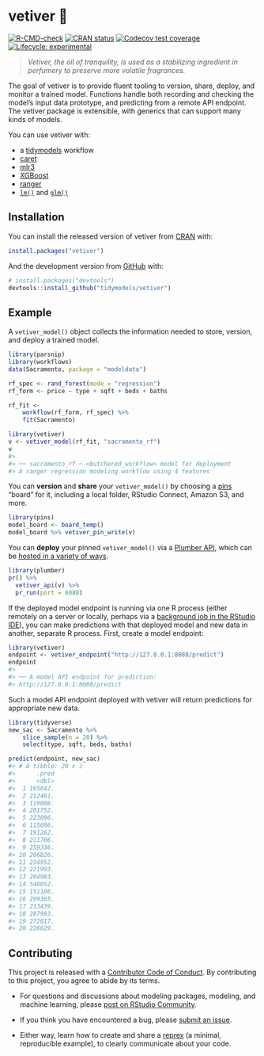 
<!-- README.md is generated from README.Rmd. Please edit that file -->

# vetiver 🏺

<!-- badges: start -->

[![R-CMD-check](https://github.com/tidymodels/vetiver/workflows/R-CMD-check/badge.svg)](https://github.com/tidymodels/vetiver/actions)
[![CRAN
status](https://www.r-pkg.org/badges/version/vetiver)](https://CRAN.R-project.org/package=vetiver)
[![Codecov test
coverage](https://codecov.io/gh/tidymodels/vetiver/branch/main/graph/badge.svg)](https://app.codecov.io/gh/tidymodels/vetiver?branch=main)
[![Lifecycle:
experimental](https://img.shields.io/badge/lifecycle-experimental-orange.svg)](https://lifecycle.r-lib.org/articles/stages.html#experimental)
<!-- badges: end -->

> *Vetiver, the oil of tranquility, is used as a stabilizing ingredient
> in perfumery to preserve more volatile fragrances.*

The goal of vetiver is to provide fluent tooling to version, share,
deploy, and monitor a trained model. Functions handle both recording and
checking the model’s input data prototype, and predicting from a remote
API endpoint. The vetiver package is extensible, with generics that can
support many kinds of models.

You can use vetiver with:

-   a [tidymodels](https://www.tidymodels.org/) workflow
-   [caret](https://topepo.github.io/caret/)
-   [mlr3](https://mlr3.mlr-org.com/)
-   [XGBoost](https://xgboost.readthedocs.io/en/latest/R-package/)
-   [ranger](https://cran.r-project.org/package=ranger)
-   [`lm()`](https://stat.ethz.ch/R-manual/R-patched/library/stats/html/lm.html)
    and
    [`glm()`](https://stat.ethz.ch/R-manual/R-patched/library/stats/html/glm.html)

## Installation

You can install the released version of vetiver from
[CRAN](https://CRAN.R-project.org) with:

``` r
install.packages("vetiver")
```

And the development version from [GitHub](https://github.com/) with:

``` r
# install.packages("devtools")
devtools::install_github("tidymodels/vetiver")
```

## Example

A `vetiver_model()` object collects the information needed to store,
version, and deploy a trained model.

``` r
library(parsnip)
library(workflows)
data(Sacramento, package = "modeldata")

rf_spec <- rand_forest(mode = "regression")
rf_form <- price ~ type + sqft + beds + baths

rf_fit <- 
    workflow(rf_form, rf_spec) %>%
    fit(Sacramento)

library(vetiver)
v <- vetiver_model(rf_fit, "sacramento_rf")
v
#> 
#> ── sacramento_rf ─ <butchered_workflow> model for deployment 
#> A ranger regression modeling workflow using 4 features
```

You can **version** and **share** your `vetiver_model()` by choosing a
[pins](https://pins.rstudio.com) “board” for it, including a local
folder, RStudio Connect, Amazon S3, and more.

``` r
library(pins)
model_board <- board_temp()
model_board %>% vetiver_pin_write(v)
```

You can **deploy** your pinned `vetiver_model()` via a [Plumber
API](https://www.rplumber.io/), which can be [hosted in a variety of
ways](https://www.rplumber.io/articles/hosting.html).

``` r
library(plumber)
pr() %>%
  vetiver_api(v) %>%
  pr_run(port = 8088)
```

If the deployed model endpoint is running via one R process (either
remotely on a server or locally, perhaps via a [background job in the
RStudio IDE](https://solutions.rstudio.com/r/jobs/)), you can make
predictions with that deployed model and new data in another, separate R
process. First, create a model endpoint:

``` r
library(vetiver)
endpoint <- vetiver_endpoint("http://127.0.0.1:8088/predict")
endpoint
#> 
#> ── A model API endpoint for prediction: 
#> http://127.0.0.1:8088/predict
```

Such a model API endpoint deployed with vetiver will return predictions
for appropriate new data.

``` r
library(tidyverse)
new_sac <- Sacramento %>% 
    slice_sample(n = 20) %>% 
    select(type, sqft, beds, baths)

predict(endpoint, new_sac)
#> # A tibble: 20 x 1
#>      .pred
#>      <dbl>
#>  1 165042.
#>  2 212461.
#>  3 119008.
#>  4 201752.
#>  5 223096.
#>  6 115696.
#>  7 191262.
#>  8 211706.
#>  9 259336.
#> 10 206826.
#> 11 234952.
#> 12 221993.
#> 13 204983.
#> 14 548052.
#> 15 151186.
#> 16 299365.
#> 17 213439.
#> 18 287993.
#> 19 272017.
#> 20 226629.
```

## Contributing

This project is released with a [Contributor Code of
Conduct](https://contributor-covenant.org/version/2/0/CODE_OF_CONDUCT.html).
By contributing to this project, you agree to abide by its terms.

-   For questions and discussions about modeling packages, modeling, and
    machine learning, please [post on RStudio
    Community](https://community.rstudio.com/new-topic?category_id=15&tags=tidymodels,question).

-   If you think you have encountered a bug, please [submit an
    issue](https://github.com/tidymodels/vetiver/issues).

-   Either way, learn how to create and share a
    [reprex](https://reprex.tidyverse.org/articles/articles/learn-reprex.html)
    (a minimal, reproducible example), to clearly communicate about your
    code.

